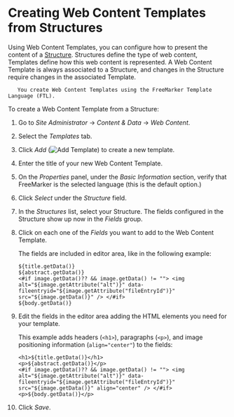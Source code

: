 # Creating Web Content Templates from Structures

Using Web Content Templates, you can configure how to present the content of a [Structure](./web-content-structures/creating-structures.md). Structures define the type of web content, Templates define how this web content is represented. A Web Content Template is always associated to a Structure, and changes in the Structure require changes in the associated Template.

```note::
   You create Web Content Templates using the FreeMarker Template Language (FTL).
```

To create a Web Content Template from a Structure:

1. Go to *Site Administrator* &rarr; *Content & Data* &rarr; *Web Content*.
1. Select the *Templates* tab.
1. Click *Add* (![Add Template](../../../../images/icon-add.png)) to create a new template.
1. Enter the title of your new Web Content Template.
1. On the *Properties* panel, under the *Basic Information* section, verify that FreeMarker is the selected language (this is the default option.) 
1. Click *Select* under the *Structure* field.
1. In the *Structures* list, select your Structure.
   The fields configured in the Structure show up now in the *Fields* group.
1. Click on each one of the *Fields* you want to add to the Web Content Template.
   
   The fields are included in editor area, like in the following example:

    ```markup
    ${title.getData()}
    ${abstract.getData()}
    <#if image.getData()?? && image.getData() != ""> <img alt="${image.getAttribute("alt")}" data-fileentryid="${image.getAttribute("fileEntryId")}" src="${image.getData()}" /> </#if>
    ${body.getData()}
    ```

1. Edit the fields in the editor area adding the HTML elements you need for your template.
    
   This example adds headers (`<h1>`), paragraphs (`<p>`), and image positioning information (`align="center"`) to the fields: 

    ```markup
    <h1>${title.getData()}</h1>
    <p>${abstract.getData()}</p>
    <#if image.getData()?? && image.getData() != ""> <img alt="${image.getAttribute("alt")}" data-fileentryid="${image.getAttribute("fileEntryId")}" src="${image.getData()}" align="center" /> </#if>
    <p>${body.getData()}</p>
    ```

1. Click *Save*.